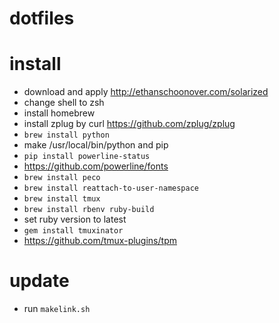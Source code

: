 # dotfiles

# install

* download and apply http://ethanschoonover.com/solarized
* change shell to zsh
* install homebrew
* install zplug by curl https://github.com/zplug/zplug
* `brew install python`
* make /usr/local/bin/python and pip
* `pip install powerline-status`
* https://github.com/powerline/fonts
* `brew install peco`
* `brew install reattach-to-user-namespace`
* `brew install tmux`
* `brew install rbenv ruby-build`
* set ruby version to latest
* `gem install tmuxinator`
* https://github.com/tmux-plugins/tpm

# update

* run `makelink.sh`

